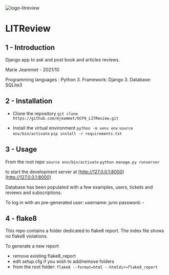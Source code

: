 ![logo-litreview](https://user.oc-static.com/upload/2020/09/18/16004297044411_P7.png "LITReview logo")

# LITReview

## 1 - Introduction

Django app to ask and post book and articles reviews. 

Marie Jeammet - 2021/10

Programming languages : Python 3.
Framework: Django 3.
Database: SQLite3 

## 2 - Installation

- Clone the repository 
`git clone https://github.com/mjeammet/OCP9_LITReview.git`

- Install the virtual environment
`python -m venv env`
`source env/bin/activate`
`pip install -r requirements.txt`

## 3 - Usage

From the root repo
`source env/bin/activate`
`python manage.py runserver`

to start the development server at [http://127.0.0.1:8000](http://127.0.0.1:8000)

Database has been populated with a few examples, users, tickets and reviews and subscriptions. 

To log in with an pre-generated user:
username: juno
password: -

## 4 - flake8

This repo contains a folder dedicated to flake8 report. The index file shows no flake8 violations.

To generate a new report
- remove existing flake8_report
- edit setup.cfg if you wish to add/remove folders
- from the root folder: 
`flake8 --format=html --htmldir=flake8_report`